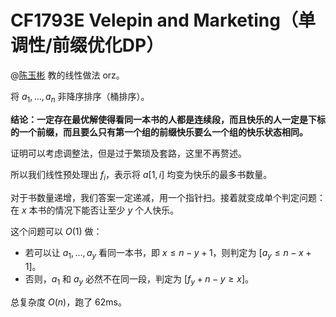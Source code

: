 # CF1793E Velepin and Marketing（单调性/前缀优化DP）

@[陈玉彬](https://www.luogu.com.cn/user/333119) 教的线性做法 orz。

将 $a_1,\dots,a_n$ 非降序排序（桶排序）。

**结论：一定存在最优解使得看同一本书的人都是连续段，而且快乐的人一定是下标的一个前缀，而且要么只有第一个组的前缀快乐要么一个组的快乐状态相同。**

证明可以考虑调整法，但是过于繁琐及套路，这里不再赘述。

所以我们线性预处理出 $f_i$，表示将 $a[1,i]$ 均变为快乐的最多书数量。

对于书数量递增，我们答案一定递减，用一个指针扫。接着就变成单个判定问题：在 $x$ 本书的情况下能否让至少 $y$ 个人快乐。

这个问题可以 $O(1)$ 做：

* 若可以让 $a_1,\dots,a_y$ 看同一本书，即 $x\le n-y+1$，则判定为 $[a_y\le n-x+1]$。
* 否则，$a_1$ 和 $a_y$ 必然不在同一段，判定为 $[f_y+n-y\ge x]$。

总复杂度 $O(n)$，跑了 62ms。
